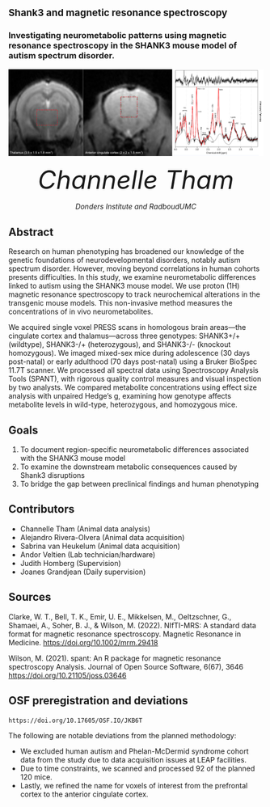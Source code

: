 <span style="font-size:0.9em;"> Shank3 and magnetic resonance spectroscopy  </span>
---

### Investigating neurometabolic patterns using magnetic resonance spectroscopy in the SHANK3 mouse model of autism spectrum disorder.



![frontcoverfig](https://github.com/grandjeanlab/shank3mrs/blob/53330568f9b35c4c7316d9d5838dd0f94805f069/figure/thalaccfig.png)

<p align="center"> 
<p align="center"><i style="font-size:50px;">Channelle Tham</i></p>
<p align="center"><i>Donders Institute and RadboudUMC </i></p>
</p>
</p>


## Abstract
Research on human phenotyping has broadened our knowledge of the genetic foundations of neurodevelopmental disorders, notably autism spectrum disorder. However, moving beyond correlations in human cohorts presents difficulties. In this study, we examine neurometabolic differences linked to autism using the SHANK3 mouse model. We use proton (1H) magnetic resonance spectroscopy to track neurochemical alterations in the transgenic mouse models. This non-invasive method measures the concentrations of in vivo neurometabolites.

We acquired single voxel PRESS scans in homologous brain areas—the cingulate cortex and thalamus—across three genotypes: SHANK3+/+ (wildtype), SHANK3-/+ (heterozygous), and SHANK3-/- (knockout homozygous). We imaged mixed-sex mice during adolescence (30 days post-natal) or early adulthood (70 days post-natal) using a Bruker BioSpec 11.7T scanner. We processed all spectral data using Spectroscopy Analysis Tools (SPANT), with rigorous quality control measures and visual inspection by two analysts. We compared metabolite concentrations using effect size analysis with unpaired Hedge’s g, examining how genotype affects metabolite levels in wild-type, heterozygous, and homozygous mice.

## Goals
1. To document region-specific neurometabolic differences associated with the SHANK3 mouse model
2. To examine the downstream metabolic consequences caused by Shank3 disruptions
3. To bridge the gap between preclinical findings and human phenotyping

## Contributors
<ul style=“list-style-type:circle”>
<li>  Channelle Tham (Animal data analysis)  </li>
<li>  Alejandro Rivera-Olvera (Animal data acquisition)  </li>
<li> Sabrina van Heukelum (Animal data acquisition)  </li>
<li> Andor Veltien (Lab technician/hardware)  </li>
<li> Judith Homberg (Supervision)  </li>
<li> Joanes Grandjean (Daily supervision)  </li>
</ul>

## Sources 
Clarke, W. T., Bell, T. K., Emir, U. E., Mikkelsen, M., Oeltzschner, G., Shamaei, A., Soher, B. J., & Wilson, M. (2022). NIfTI-MRS: A standard data format for magnetic resonance spectroscopy. Magnetic Resonance in Medicine.
https://doi.org/10.1002/mrm.29418

Wilson, M. (2021). spant: An R package for magnetic resonance spectroscopy 
Analysis. Journal of Open Source Software, 6(67), 3646
https://doi.org/10.21105/joss.03646

## OSF preregistration and deviations
````html
https://doi.org/10.17605/OSF.IO/JKB6T
````
The following are notable deviations from the planned methodology:
- We excluded human autism and Phelan-McDermid syndrome cohort data from the study due to data acquisition issues at LEAP facilities. 
- Due to time constraints, we scanned and processed 92 of the planned 120 mice.
- Lastly, we refined the name for voxels of interest from the prefrontal cortex to the anterior cingulate cortex.



